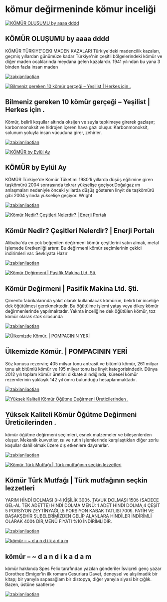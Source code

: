 # kömur değirmeninde kömur inceliği
<a href="https://mnn.zoosnet.net/LR/Chatpre.aspx?id=MNN94995150&p=https://topgrinding.com/" target="_blank">![KÖMÜR OLUŞUMU by aaaa dddd](https://github.com/technlg/images/blob/main/8.jpg)</a>
## KÖMÜR OLUŞUMU by aaaa dddd
KÖMÜR TÜRKIYE'DEKI MADEN KAZALARI Türkiye'deki madencilik kazaları, geçmiş yıllardan günümüze kadar Türkiye'nin çeşitli bölgelerindeki kömür ve diğer maden ocaklarında meydana gelen kazalardır. 1941 yılından bu yana 3 binden fazla insan maden
<a href="https://mnn.zoosnet.net/LR/Chatpre.aspx?id=MNN94995150&p=https://topgrinding.com/" target="_blank"><img src="https://github.com/technlg/images/raw/main/chat11.jpg" alt="zaixianliaotian"/></a><a href="//whatsapp.shibangsoft.com/WhatsApp.php" ><img src="https://github.com/technlg/images/raw/main/chat11.png" alt=""></a>
<a href="https://mnn.zoosnet.net/LR/Chatpre.aspx?id=MNN94995150&p=https://topgrinding.com/" target="_blank">![Bilmeniz gereken 10 kömür gerçeği – Yeşilist | Herkes için .](https://github.com/technlg/images/blob/main/4.jpg)</a>
## Bilmeniz gereken 10 kömür gerçeği – Yeşilist | Herkes için .
Kömür, belirli koşullar altında oksijen ve suyla tepkimeye girerek gazlaşır; karbonmonoksit ve hidrojen içeren hava gazı oluşur. Karbonmonoksit, solunum yoluyla insan vücuduna girer, zehirler.
<a href="https://mnn.zoosnet.net/LR/Chatpre.aspx?id=MNN94995150&p=https://topgrinding.com/" target="_blank"><img src="https://github.com/technlg/images/raw/main/chat11.jpg" alt="zaixianliaotian"/></a><a href="//whatsapp.shibangsoft.com/WhatsApp.php" ><img src="https://github.com/technlg/images/raw/main/chat11.png" alt=""></a>
<a href="https://mnn.zoosnet.net/LR/Chatpre.aspx?id=MNN94995150&p=https://topgrinding.com/" target="_blank">![KÖMÜR by Eylül Ay](https://github.com/technlg/images/blob/main/48.jpg)</a>
## KÖMÜR by Eylül Ay
KÖMÜR Türkiye'de Kömür Tüketimi 1980'li yıllarda düşüş eğilimine giren taşkömürü 2004 sonrasında tekrar yükselişe geçiyor.Doğalgaz ım anlaşmaları nedeniyle önceki yıllarda düşüş gösteren linyit de taşkömürü gibi 2004 yılında yükselişe geçiyor. Wright
<a href="https://mnn.zoosnet.net/LR/Chatpre.aspx?id=MNN94995150&p=https://topgrinding.com/" target="_blank"><img src="https://github.com/technlg/images/raw/main/chat11.jpg" alt="zaixianliaotian"/></a><a href="//whatsapp.shibangsoft.com/WhatsApp.php" ><img src="https://github.com/technlg/images/raw/main/chat11.png" alt=""></a>
<a href="https://mnn.zoosnet.net/LR/Chatpre.aspx?id=MNN94995150&p=https://topgrinding.com/" target="_blank">![Kömür Nedir? Çeşitleri Nelerdir? | Enerji Portalı](https://github.com/technlg/images/blob/main/4.jpg)</a>
## Kömür Nedir? Çeşitleri Nelerdir? | Enerji Portalı
Alibaba'da en çok beğenilen değirmeni kömür çeşitlerini satın almak, metal işlemede üretkenliği artırır. Bu değirmeni kömür seçimlerinin çekici indirimleri var. Sevkiyata Hazır
<a href="https://mnn.zoosnet.net/LR/Chatpre.aspx?id=MNN94995150&p=https://topgrinding.com/" target="_blank"><img src="https://github.com/technlg/images/raw/main/chat11.jpg" alt="zaixianliaotian"/></a><a href="//whatsapp.shibangsoft.com/WhatsApp.php" ><img src="https://github.com/technlg/images/raw/main/chat11.png" alt=""></a>
<a href="https://mnn.zoosnet.net/LR/Chatpre.aspx?id=MNN94995150&p=https://topgrinding.com/" target="_blank">![Kömür Değirmeni | Pasifik Makina Ltd. Şti.](https://github.com/technlg/images/blob/main/11.jpg)</a>
## Kömür Değirmeni | Pasifik Makina Ltd. Şti.
Çimento fabrikalarında yakıt olarak kullanılacak kömürün, belirli bir inceliğe dek öğütülmesi gerekmektedir. Bu öğütülme işlemi yatay veya dikey kömür değirmenlerinde yapılmaktadır. Yakma inceliğine dek öğütülen kömür, toz kömür olarak stok silosunda
<a href="https://mnn.zoosnet.net/LR/Chatpre.aspx?id=MNN94995150&p=https://topgrinding.com/" target="_blank"><img src="https://github.com/technlg/images/raw/main/chat11.jpg" alt="zaixianliaotian"/></a><a href="//whatsapp.shibangsoft.com/WhatsApp.php" ><img src="https://github.com/technlg/images/raw/main/chat11.png" alt=""></a>
<a href="https://mnn.zoosnet.net/LR/Chatpre.aspx?id=MNN94995150&p=https://topgrinding.com/" target="_blank">![Ülkemizde Kömür. | POMPACININ YERİ](https://github.com/technlg/images/blob/main/43.jpg)</a>
## Ülkemizde Kömür. | POMPACININ YERİ
Söz konusu rezervin; 405 milyar tonu antrasit ve bitümlü kömür, 261 milyar tonu alt bitümlü kömür ve 195 milyar tonu ise linyit kategorisindedir. Dünya 2012 yılı toplam kömür üretimi dikkate alındığında, küresel kömür rezervlerinin yaklaşık 142 yıl ömrü bulunduğu hesaplanmaktadır.
<a href="https://mnn.zoosnet.net/LR/Chatpre.aspx?id=MNN94995150&p=https://topgrinding.com/" target="_blank"><img src="https://github.com/technlg/images/raw/main/chat11.jpg" alt="zaixianliaotian"/></a><a href="//whatsapp.shibangsoft.com/WhatsApp.php" ><img src="https://github.com/technlg/images/raw/main/chat11.png" alt=""></a>
<a href="https://mnn.zoosnet.net/LR/Chatpre.aspx?id=MNN94995150&p=https://topgrinding.com/" target="_blank">![Yüksek Kaliteli Kömür Öğütme Değirmeni Üreticilerinden .](https://github.com/technlg/images/blob/main/46.jpg)</a>
## Yüksek Kaliteli Kömür Öğütme Değirmeni Üreticilerinden .
kömür öğütme değirmeni seçimleri, esnek malzemeler ve bileşenlerden oluşur. Mekanik kuvvetler, ısı ve rutin işlemlerinde karşılaştıkları diğer zorlu koşullar dahil olmak üzere dış etkenlere dayanırlar.
<a href="https://mnn.zoosnet.net/LR/Chatpre.aspx?id=MNN94995150&p=https://topgrinding.com/" target="_blank"><img src="https://github.com/technlg/images/raw/main/chat11.jpg" alt="zaixianliaotian"/></a><a href="//whatsapp.shibangsoft.com/WhatsApp.php" ><img src="https://github.com/technlg/images/raw/main/chat11.png" alt=""></a>
<a href="https://mnn.zoosnet.net/LR/Chatpre.aspx?id=MNN94995150&p=https://topgrinding.com/" target="_blank">![Kömür Türk Mutfağı | Türk mutfağının seçkin lezzetleri](https://github.com/technlg/images/blob/main/15.jpg)</a>
## Kömür Türk Mutfağı | Türk mutfağının seçkin lezzetleri
YARIM HİNDİ DOLMASI 3-4 KİŞİLİK 300₺. TAVUK DOLMASI 150₺ (SADECE GEL-AL TEK ADETTE) HİNDİ DOLMA MENÜ: 1 ADET HİNDİ DOLMA,4 ÇEŞİT 5 PORSİYON ZEYTİNYAĞLI,5 PORSİYON KABAK TATLISI 700₺. FATİH VE BAŞAKŞEHİR ŞUBELERİMİZDEN GELİP ALANLARA HİNDİLER İNDİRİMLİ OLARAK 400₺ DİR,MENÜ FİYATI %10 İNDİRİMLİDİR.
<a href="https://mnn.zoosnet.net/LR/Chatpre.aspx?id=MNN94995150&p=https://topgrinding.com/" target="_blank"><img src="https://github.com/technlg/images/raw/main/chat11.jpg" alt="zaixianliaotian"/></a><a href="//whatsapp.shibangsoft.com/WhatsApp.php" ><img src="https://github.com/technlg/images/raw/main/chat11.png" alt=""></a>
<a href="https://mnn.zoosnet.net/LR/Chatpre.aspx?id=MNN94995150&p=https://topgrinding.com/" target="_blank">![kömür – ~ d a n d i k a d a m](https://github.com/technlg/images/blob/main/43.jpg)</a>
## kömür – ~ d a n d i k a d a m
kömür hakkında Spes Felix tarafından yazılan gönderiler İsviçreli genç yazar Dorothee Elmiger'in ilk romanı Cesurlara Davet, deneysel ve alışılmadık bir kitap; bir yanıyla sapasağlam bir distopya, diğer yanıyla siyasi bir çığlık. Bazen, üstüne saatlerce 
<a href="https://mnn.zoosnet.net/LR/Chatpre.aspx?id=MNN94995150&p=https://topgrinding.com/" target="_blank"><img src="https://github.com/technlg/images/raw/main/chat11.jpg" alt="zaixianliaotian"/></a><a href="//whatsapp.shibangsoft.com/WhatsApp.php" ><img src="https://github.com/technlg/images/raw/main/chat11.png" alt=""></a>
